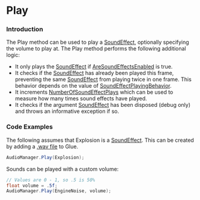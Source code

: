 # Play

### Introduction

The Play method can be used to play a [SoundEffect](../../../../frb/docs/index.php), optionally specifying the volume to play at. The Play method performs the following additional logic:

* It only plays the [SoundEffect](../../../../frb/docs/index.php) if [AreSoundEffectsEnabled](../../../../frb/docs/index.php) is true.
* It checks if the [SoundEffect](../../../../frb/docs/index.php) has already been played this frame, preventing the same [SoundEffect](../../../../frb/docs/index.php) from playing twice in one frame. This behavior depends on the value of [SoundEffectPlayingBehavior](../../../../frb/docs/index.php).
* It increments [NumberOfSoundEffectPlays](../../../../frb/docs/index.php) which can be used to measure how many times sound effects have played.
* It checks if the argument [SoundEffect](../../../../frb/docs/index.php) has been disposed (debug only) and throws an informative exception if so.

### Code Examples

The following assumes that Explosion is a [SoundEffect](../../../../frb/docs/index.php). This can be created by adding a [.wav file](../../../../frb/docs/index.php) to Glue.

```csharp
AudioManager.Play(Explosion);
```

Sounds can be played with a custom volume:

```csharp
// Values are 0 - 1, so .5 is 50%
float volume = .5f;
AudioManager.Play(EngineNoise, volume);
```
